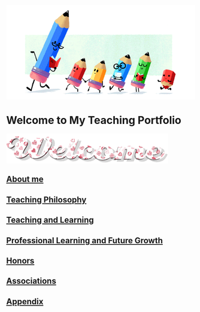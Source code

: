 <img src="teacher-gif.gif" align="center"/>

# Welcome to My Teaching Portfolio

<img src="welcome-19.gif" align="center"/>

## [About me](\\sample-project\about.md)

## [Teaching Philosophy](#teaching-philosophy-1)

## [Teaching and Learning](#teaching-and-learning-1)

## [Professional Learning and Future Growth](#professional-learning-and-future-growth-1)
  
## [Honors](#honors-1)
  
## [Associations](#associations-1)

## [Appendix](#appendix-1)



